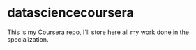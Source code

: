 # datasciencecoursera
This is my Coursera repo, I´ll store here all my work done in the specialization.
